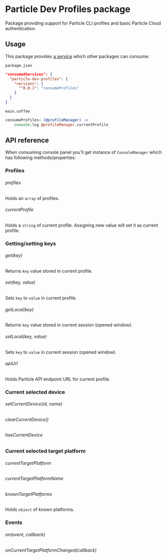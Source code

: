 # Particle Dev Profiles package

Package providing support for Particle CLI profiles and basic Particle Cloud authentication.

## Usage

This package provides [a service]() which other packages can consume:

`package.json`
```json
"consumedServices": {
  "particle-dev-profiles": {
    "versions": {
      "^0.0.1": "consumeProfiles"
    }
  }
}
```

`main.coffee`
```coffeescript
consumeProfiles: (@profileManager) ->
	console.log @profileManager.currentProfile
```

## API reference

When consuming console panel you'll get instance of `ConsoleManager` which has following methods/properties:

### Profiles
###### profiles
Holds an `array` of profiles.

###### currentProfile
Holds a `string` of current profile. Assigning new value will set it as current profile.

### Getting/setting keys
###### get(key)
Returns `key` value stored in current profile.

###### set(key, value)
Sets `key` to `value` in current profile.

###### getLocal(key)
Returns `key` value stored in current session (opened window).

###### setLocal(key, value)
Sets `key` to `value` in current session (opened window).

###### apiUrl
Holds Particle API endpoint URL for current profile.

### Current selected device
###### setCurrentDevice(id, name)
###### clearCurrentDevice()
###### hasCurrentDevice

### Current selected target platform
###### currentTargetPlatform
###### currentTargetPlatformName
###### knownTargetPlatforms
Holds `object` of known platforms.

### Events
###### on(event, callback)
###### onCurrentTargetPlatformChanged(callback)
